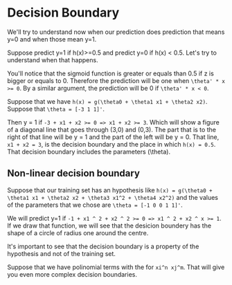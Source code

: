 # Decision Boundary

We'll try to understand now when our prediction does prediction that means y=0 and when those mean y=1.

Suppose predict y=1 if h(x)>=0.5 and predict y=0 if h(x) < 0.5. Let's try to understand when that happens.

You'll notice that the sigmoid function is greater or equals than 0.5 if z is bigger or equals to 0. Therefore the prediction will be one when `\theta' * x >= 0`. By a similar argument, the prediction will be 0 if `\theta' * x < 0`.

Suppose that we have `h(x) = g(\theta0 + \theta1 x1 + \theta2 x2)`. Suppose that `\theta = [-3 1 1]'`.

Then y = 1 if `-3 + x1 + x2 >= 0 => x1 + x2 >= 3`. Which will show a figure of a diagonal line that goes through (3,0) and (0,3). The part that is to the right of that line will be y = 1 and the part of the left will be y = 0. That line, `x1 + x2 = 3`, is the decision boundary and the place in which `h(x) = 0.5`. That decision boundary includes the parameters (\theta).

## Non-linear decision boundary

Suppose that our training set has an hypothesis like `h(x) = g(\theta0 + \theta1 x1 + \theta2 x2 + \theta3 x1^2 + \theta4 x2^2)` and the values of the parameters that we chose are `\theta = [-1 0 0 1 1]'`.

We will predict y=1 if `-1 + x1 ^ 2 + x2 ^ 2 >= 0 => x1 ^ 2 + x2 ^ x >= 1`. If we draw that function, we will see that the desicion boundery has the shape of a circle of radius one around the centre.

It's important to see that the decision boundary is a property of the hypothesis and not of the training set.

Suppose that we have polinomial terms with the for `xi^n xj^m`. That will give you even more complex decision boundaries.
